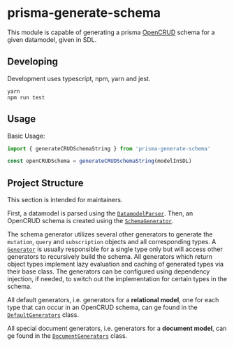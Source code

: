 # prisma-generate-schema

This module is capable of generating a prisma [OpenCRUD](https://www.opencrud.org/) schema for a given datamodel, given in SDL.

## Developing

Development uses typescript, npm, yarn and jest.

```
yarn
npm run test
```

## Usage

Basic Usage:

```typescript
import { generateCRUDSchemaString } from 'prisma-generate-schema'

const openCRUDSchema = generateCRUDSchemaString(modelInSDL)
```

## Project Structure

This section is intended for maintainers.

First, a datamodel is parsed using the [`DatamodelParser`](src/datamodel/parser.ts). Then, an OpenCRUD schema is created using the [`SchemaGenerator`](src/generator/default/schemaGenerator.ts).

The schema generator utilizes several other generators to generate the `mutation`, `query` and `subscription` objects and all corresponding types.
A [`Generator`](src/generator/generator.ts) is usually responsible for a single type only but will access other generators to recursively build the schema. All generators which return object types implement lazy evaluation and caching of generated types via their base class. The generators can be configured using dependency injection, if needed, to switch out the implementation for certain types in the schema.

All default generators, i.e. generators for a **relational model**, one for each type that can occur in an OpenCRUD schema, can ge found in the [`DefaultGenerators`](src/generator/default/index.ts) class.

All special document generators, i.e. generators for a **document model**, can ge found in the [`DocumentGenerators`](src/generator/document/index.ts) class.

